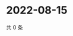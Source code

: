 # 2022-08-15

共 0 条

<!-- BEGIN WEIBO -->
<!-- 最后更新时间 Mon Aug 15 2022 09:42:18 GMT+0800 (China Standard Time) -->

<!-- END WEIBO -->
